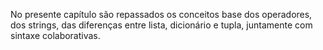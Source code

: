 No presente capítulo são repassados os conceitos base dos operadores, dos strings, das diferenças entre lista, dicionário e tupla, juntamente com sintaxe colaborativas.

